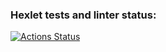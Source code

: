 ### Hexlet tests and linter status:
[![Actions Status](https://github.com/kos342/qa-auto-engineer-javascript-project-87/workflows/hexlet-check/badge.svg)](https://github.com/kos342/qa-auto-engineer-javascript-project-87/actions)